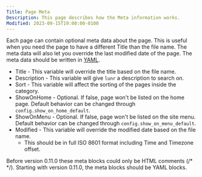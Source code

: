 ```yaml
---
Title: Page Meta
Description: This page describes how the Meta information works.
Modified: 2023-09-15T19:00:00-0100
---
```


Each page can contain optional meta data about the page. This is useful when you need the page to have a different
Title than the file name. The meta data will also let you override the last modified date of the page. The meta data
should be written in [YAML](https://yaml.org/spec/1.2.2/).

- Title - This variable will override the title based on the file name.
- Description - This variable will give `lunr` a description to search on.
- Sort - This variable will affect the sorting of the pages inside the category.
- ShowOnHome - Optional. If false, page won't be listed on the home page. Default behavior can be changed through `config.show_on_home_default`.
- ShowOnMenu - Optional. If false, page won't be listed on the site menu. Default behavior can be changed through `config.show_on_menu_default`.
- Modified - This variable will override the modified date based on the file name.
  - This should be in full ISO 8601 format including Time and Timezone offset.

Before version 0.11.0 these meta blocks could only be HTML comments (/\* \*/).
Starting with version 0.11.0, the meta blocks should be YAML blocks.

